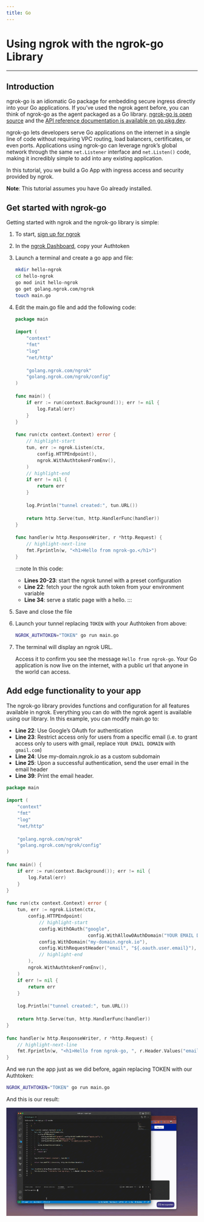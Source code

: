 ```yaml
---
title: Go
---
```


# Using ngrok with the ngrok-go Library
------------

## Introduction

ngrok-go is an idiomatic Go package for embedding secure ingress directly into your Go applications. If you’ve used the ngrok agent before, you can think of ngrok-go as the agent packaged as a Go library. [ngrok-go is open source](http://github.com/ngrok/ngrok-go) and the [API reference documentation is available on go.pkg.dev](https://pkg.go.dev/golang.ngrok.com/ngrok).

ngrok-go lets developers serve Go applications on the internet in a single line of code without requiring VPC routing, load balancers, certificates, or even ports. Applications using ngrok-go can leverage ngrok’s global network through the same `net.Listener` interface and `net.Listen()` code, making it incredibly simple to add into any existing application.

In this tutorial, you we build a Go App with ingress access and security provided by ngrok.

**Note**: This tutorial assumes you have Go already installed.

## Get started with ngrok-go

Getting started with ngrok and the ngrok-go library is simple: 

1. To start, [sign up for ngrok](https://ngrok.com/signup)
1. In the [ngrok Dashboard](https://dashboard.ngrok.com), copy your Authtoken
1. Launch a terminal and create a go app and file:

    ```bash
    mkdir hello-ngrok
    cd hello-ngrok
    go mod init hello-ngrok
    go get golang.ngrok.com/ngrok
    touch main.go
    ```

1. Edit the main.go file and add the following code:

    ```go showLineNumbers
    package main

    import (
        "context"
        "fmt"
        "log"
        "net/http"

        "golang.ngrok.com/ngrok"
        "golang.ngrok.com/ngrok/config"
    )

    func main() {
        if err := run(context.Background()); err != nil {
            log.Fatal(err)
        }
    }

    func run(ctx context.Context) error {
        // highlight-start
        tun, err := ngrok.Listen(ctx,
            config.HTTPEndpoint(),
            ngrok.WithAuthtokenFromEnv(),
        )
        // highlight-end
        if err != nil {
            return err
        }

        log.Println("tunnel created:", tun.URL())

        return http.Serve(tun, http.HandlerFunc(handler))
    }

    func handler(w http.ResponseWriter, r *http.Request) {
        // highlight-next-line
        fmt.Fprintln(w, "<h1>Hello from ngrok-go.</h1>")
    }
    ```

    :::note In this code:
    - **Lines 20-23**: start the ngrok tunnel with a preset configuration 
    - **Line 22**: fetch your the ngrok auth token from your environment variable
    - **Line 34**: serve a static page with a hello.
    :::

1. Save and close the file
1. Launch your tunnel replacing `TOKEN` with your Authtoken from above:

    ```bash
    NGROK_AUTHTOKEN="TOKEN" go run main.go
    ```

1. The terminal will display an ngrok URL. 
    
    Access it to confirm you see the message `Hello from ngrok-go`.
    Your Go application is now live on the internet, with a public url that anyone in the world can access.

## Add edge functionality to your app

The ngrok-go library provides functions and configuration for all features available in ngrok. Everything you can do with the ngrok agent is available using our library. In this example, you can modify main.go to:

- **Line 22**: Use Google’s OAuth for authentication
- **Line 23**: Restrict access only for users from a specific email (i.e. to grant access only to users with gmail, replace `YOUR EMAIL DOMAIN` with `gmail.com`)
- **Line 24**: Use my-domain.ngrok.io as a custom subdomain
- **Line 25**: Upon a successful authentication, send the user email in the email header
- **Line 39**: Print the email header.

```go showLineNumbers
package main

import (
	"context"
	"fmt"
	"log"
	"net/http"

	"golang.ngrok.com/ngrok"
	"golang.ngrok.com/ngrok/config"
)

func main() {
	if err := run(context.Background()); err != nil {
		log.Fatal(err)
	}
}

func run(ctx context.Context) error {
	tun, err := ngrok.Listen(ctx,
		config.HTTPEndpoint(
            // highlight-start
			config.WithOAuth("google", 
                              config.WithAllowOAuthDomain("YOUR EMAIL DOMAIN"), ),
			config.WithDomain("my-domain.ngrok.io"),
			config.WithRequestHeader("email", "${.oauth.user.email}"),
            // highlight-end
		),
		ngrok.WithAuthtokenFromEnv(),
	)
	if err != nil {
		return err
	}

	log.Println("tunnel created:", tun.URL())

	return http.Serve(tun, http.HandlerFunc(handler))
}

func handler(w http.ResponseWriter, r *http.Request) {
    // highlight-next-line
	fmt.Fprintln(w, "<h1>Hello from ngrok-go, ", r.Header.Values("email"), ".</h1>")
}
```

And we run the app just as we did before, again replacing TOKEN with our Authtoken:

```bash
NGROK_AUTHTOKEN="TOKEN" go run main.go
```

And this is our result:

![ngrok go in action](/img/howto/ngrok-go/ngrok-go-small.gif)
